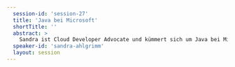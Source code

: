 ```yaml
---
  session-id: 'session-27'
  title: 'Java bei Microsoft'
  shortTitle: ''
  abstract: >
    Sandra ist Cloud Developer Advocate und kümmert sich um Java bei Microsoft. Wie jetzt - Java und Microsoft? Was hat es damit auf sich? Wie unterstützt denn Microsoft Open-Source Technologien, besonders die in Java und dessen Umfeld. Warum arbeiten denn jetzt so viele Java Champions bei Microsoft? Was es damit auf sich hat, was der große Plan dahinter ist, und worauf müssen wir uns in Zukunft so alles gefasst machen müssen, wollen wir in dieser Episode der Cyberland Ladies Night besprechen.
  speaker-id: 'sandra-ahlgrimm'
  layout: session
---
```

